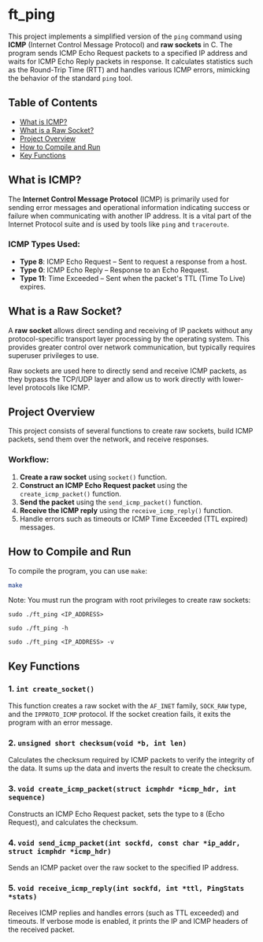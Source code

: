 # ft_ping

This project implements a simplified version of the `ping` command using **ICMP** (Internet Control Message Protocol) and **raw sockets** in C. The program sends ICMP Echo Request packets to a specified IP address and waits for ICMP Echo Reply packets in response. It calculates statistics such as the Round-Trip Time (RTT) and handles various ICMP errors, mimicking the behavior of the standard `ping` tool.

## Table of Contents
- [What is ICMP?](#what-is-icmp)
- [What is a Raw Socket?](#what-is-a-raw-socket)
- [Project Overview](#project-overview)
- [How to Compile and Run](#how-to-compile-and-run)
- [Key Functions](#key-functions)

## What is ICMP?
The **Internet Control Message Protocol** (ICMP) is primarily used for sending error messages and operational information indicating success or failure when communicating with another IP address. It is a vital part of the Internet Protocol suite and is used by tools like `ping` and `traceroute`.

### ICMP Types Used:
- **Type 8**: ICMP Echo Request – Sent to request a response from a host.
- **Type 0**: ICMP Echo Reply – Response to an Echo Request.
- **Type 11**: Time Exceeded – Sent when the packet's TTL (Time To Live) expires.

## What is a Raw Socket?
A **raw socket** allows direct sending and receiving of IP packets without any protocol-specific transport layer processing by the operating system. This provides greater control over network communication, but typically requires superuser privileges to use.

Raw sockets are used here to directly send and receive ICMP packets, as they bypass the TCP/UDP layer and allow us to work directly with lower-level protocols like ICMP.

## Project Overview
This project consists of several functions to create raw sockets, build ICMP packets, send them over the network, and receive responses.

### Workflow:
1. **Create a raw socket** using `socket()` function.
2. **Construct an ICMP Echo Request packet** using the `create_icmp_packet()` function.
3. **Send the packet** using the `send_icmp_packet()` function.
4. **Receive the ICMP reply** using the `receive_icmp_reply()` function.
5. Handle errors such as timeouts or ICMP Time Exceeded (TTL expired) messages.

## How to Compile and Run
To compile the program, you can use `make`:

```bash
make
```
Note: You must run the program with root privileges to create raw sockets:

`sudo ./ft_ping <IP_ADDRESS>`

`sudo ./ft_ping -h`

`sudo ./ft_ping <IP_ADDRESS> -v`

## Key Functions

### 1. `int create_socket()`
This function creates a raw socket with the `AF_INET` family, `SOCK_RAW` type, and the `IPPROTO_ICMP` protocol. If the socket creation fails, it exits the program with an error message.

### 2. `unsigned short checksum(void *b, int len)`
Calculates the checksum required by ICMP packets to verify the integrity of the data. It sums up the data and inverts the result to create the checksum.

### 3. `void create_icmp_packet(struct icmphdr *icmp_hdr, int sequence)`
Constructs an ICMP Echo Request packet, sets the type to `8` (Echo Request), and calculates the checksum.

### 4. `void send_icmp_packet(int sockfd, const char *ip_addr, struct icmphdr *icmp_hdr)`
Sends an ICMP packet over the raw socket to the specified IP address.

### 5. `void receive_icmp_reply(int sockfd, int *ttl, PingStats *stats)`
Receives ICMP replies and handles errors (such as TTL exceeded) and timeouts. If verbose mode is enabled, it prints the IP and ICMP headers of the received packet.
